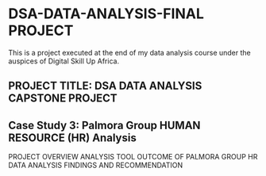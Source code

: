 # DSA-DATA-ANALYSIS-FINAL PROJECT
This is a project executed at the end of my data analysis course under the auspices of Digital Skill Up Africa.
## PROJECT TITLE: DSA DATA ANALYSIS CAPSTONE PROJECT
## Case Study 3: Palmora Group HUMAN RESOURCE (HR) Analysis
PROJECT OVERVIEW
ANALYSIS TOOL
OUTCOME OF PALMORA GROUP HR DATA ANALYSIS
FINDINGS AND RECOMMENDATION
